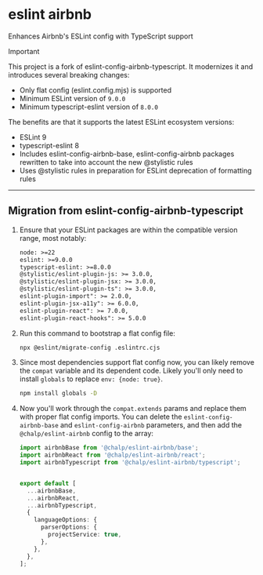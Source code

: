 # eslint airbnb

Enhances Airbnb's ESLint config with TypeScript support

> [!IMPORTANT]
>
>
> This project is a fork of eslint-config-airbnb-typescript. It modernizes it and introduces several breaking changes:
>
> - Only flat config (eslint.config.mjs) is supported
> - Minimum ESLint version of `9.0.0`
> - Minimum typescript-eslint version of `8.0.0`
>
> The benefits are that it supports the latest ESLint ecosystem versions:
>
> - ESLint 9
> - typescript-eslint 8
> - Includes eslint-config-airbnb-base, eslint-config-airbnb packages rewritten to take into account the new @stylistic rules
> - Uses @stylistic rules in preparation for ESLint deprecation of formatting rules

---

## Migration from eslint-config-airbnb-typescript

1. Ensure that your ESLint packages are within the compatible version range, most notably:

   ```txt
   node: >=22
   eslint: >=9.0.0
   typescript-eslint: >=8.0.0
   @stylistic/eslint-plugin-js: >= 3.0.0,
   @stylistic/eslint-plugin-jsx: >= 3.0.0,
   @stylistic/eslint-plugin-ts": >= 3.0.0,
   eslint-plugin-import": >= 2.0.0,
   eslint-plugin-jsx-a11y": >= 6.0.0,
   eslint-plugin-react": >= 7.0.0,
   eslint-plugin-react-hooks": >= 5.0.0
   ```

1. Run this command to bootstrap a flat config file:

   ```sh
   npx @eslint/migrate-config .eslintrc.cjs
   ```

1. Since most dependencies support flat config now, you can likely remove the `compat` variable and its dependent code. Likely you'll only need to install `globals` to replace `env: {node: true}`.

   ```sh
   npm install globals -D
   ```

1. Now you'll work through the `compat.extends` params and replace them with proper flat config imports. You can delete the `eslint-config-airbnb-base` and `eslint-config-airbnb` parameters, and then add the `@chalp/eslint-airbnb` config to the array:

   ```ts
   import airbnbBase from '@chalp/eslint-airbnb/base';
   import airbnbReact from '@chalp/eslint-airbnb/react';
   import airbnbTypescript from '@chalp/eslint-airbnb/typescript';
   

   export default [
     ...airbnbBase,
     ...airbnbReact,
     ...airbnbTypescript,
     {
       languageOptions: {
         parserOptions: {
           projectService: true,
         },
       },
     },
   ];
   ```
